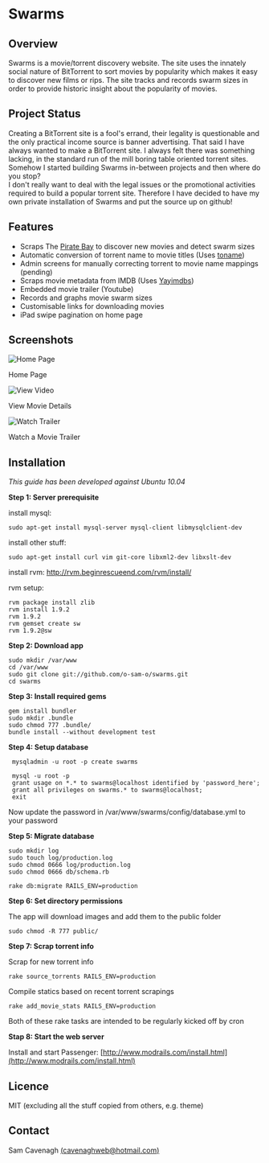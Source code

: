 # Swarms

Overview
--------
Swarms is a movie/torrent discovery website.  The site uses the innately social nature of BitTorrent to sort movies by popularity which makes it easy to discover new films or rips.  The site tracks and records swarm sizes in order to provide historic insight about the popularity of movies.

Project Status
--------------
Creating a BitTorrent site is a fool's errand, their legality is questionable and the only practical income source is banner advertising.  That said I have always wanted to make a BitTorrent site.
I always felt there was something lacking, in the standard run of the mill boring table oriented torrent sites.  Somehow I started building Swarms in-between projects and then where do you stop?  
I don't really want to deal with the legal issues or the promotional activities required to build a popular torrent site.  Therefore I have decided to have my own private installation of Swarms and put the
source up on github!


Features
--------
 * Scraps The [Pirate Bay](http://thepiratebay.org/) to discover new movies and detect swarm sizes
 * Automatic conversion of torrent name to movie titles (Uses [toname](http://github.com/o-sam-o/toname)) 
 * Admin screens for manually correcting torrent to movie name mappings (pending)
 * Scraps movie metadata from IMDB (Uses [Yayimdbs](http://github.com/o-sam-o/yayimdbs))
 * Embedded movie trailer (Youtube)
 * Records and graphs movie swarm sizes
 * Customisable links for downloading movies
 * iPad swipe pagination on home page

Screenshots
-----------

![Home Page](http://farm5.static.flickr.com/4022/5163897480_799a73de3b_z.jpg) 

Home Page

![View Video](http://farm5.static.flickr.com/4038/5163897550_5e4670b718_z.jpg)

View Movie Details

![Watch Trailer](http://farm5.static.flickr.com/4027/5163290689_605128edd1_z.jpg)

Watch a Movie Trailer

Installation
------------
_This guide has been developed against Ubuntu 10.04_

__Step 1: Server prerequisite__

install mysql:

    sudo apt-get install mysql-server mysql-client libmysqlclient-dev

install other stuff:

    sudo apt-get install curl vim git-core libxml2-dev libxslt-dev

install rvm: http://rvm.beginrescueend.com/rvm/install/

rvm setup:

    rvm package install zlib
    rvm install 1.9.2
    rvm 1.9.2
    rvm gemset create sw
    rvm 1.9.2@sw

__Step 2: Download app__

    sudo mkdir /var/www
    cd /var/www
    sudo git clone git://github.com/o-sam-o/swarms.git
    cd swarms

__Step 3: Install required gems__
    
    gem install bundler
    sudo mkdir .bundle
    sudo chmod 777 .bundle/
    bundle install --without development test 

__Step 4: Setup database__

     mysqladmin -u root -p create swarms
     
     mysql -u root -p
     grant usage on *.* to swarms@localhost identified by 'password_here';
     grant all privileges on swarms.* to swarms@localhost;
     exit

Now update the password in /var/www/swarms/config/database.yml to your password

__Step 5: Migrate database__

    sudo mkdir log
    sudo touch log/production.log
    sudo chmod 0666 log/production.log
    sudo chmod 0666 db/schema.rb

    rake db:migrate RAILS_ENV=production

__Step 6: Set directory permissions__

The app will download images and add them to the public folder

    sudo chmod -R 777 public/

__Step 7: Scrap torrent info__

Scrap for new torrent info

    rake source_torrents RAILS_ENV=production

Compile statics based on recent torrent scrapings

    rake add_movie_stats RAILS_ENV=production

Both of these rake tasks are intended to be regularly kicked off by cron

__Stap 8: Start the web server__

Install and start Passenger: [http://www.modrails.com/install.html](http://www.modrails.com/install.html)

Licence
-------
MIT (excluding all the stuff copied from others, e.g. theme)

Contact
-------
Sam Cavenagh [(cavenaghweb@hotmail.com)](mailto:cavenaghweb@hotmail.com)
